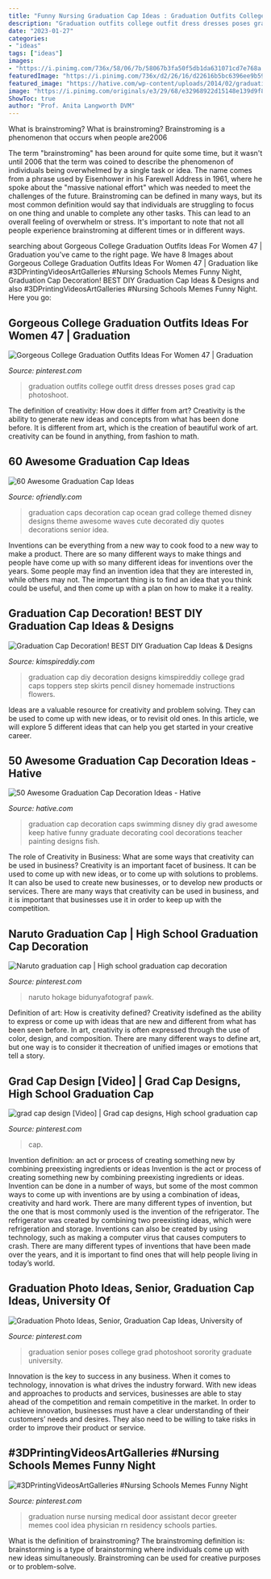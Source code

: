 ```yaml
---
title: "Funny Nursing Graduation Cap Ideas : Graduation Outfits College Outfit Dress Dresses Poses Grad Cap Photoshoot"
description: "Graduation outfits college outfit dress dresses poses grad cap photoshoot"
date: "2023-01-27"
categories:
- "ideas"
tags: ["ideas"]
images:
- "https://i.pinimg.com/736x/58/06/7b/58067b3fa50f5db1da631071cd7e768a.jpg"
featuredImage: "https://i.pinimg.com/736x/d2/26/16/d22616b5bc6396ee9b596969194cc4a7.jpg"
featured_image: "https://hative.com/wp-content/uploads/2014/02/graduation-cap/graduation-cap-decoration-11.jpg"
image: "https://i.pinimg.com/originals/e3/29/68/e32968922d15148e139d9f80aad70bc9.jpg"
ShowToc: true
author: "Prof. Anita Langworth DVM"
---
```



What is brainstroming?
What is brainstroming? Brainstroming is a phenomenon that occurs when people are2006

The term "brainstroming" has been around for quite some time, but it wasn't until 2006 that the term was coined to describe the phenomenon of individuals being overwhelmed by a single task or idea. The name comes from a phrase used by Eisenhower in his Farewell Address in 1961, where he spoke about the "massive national effort" which was needed to meet the challenges of the future. Brainstroming can be defined in many ways, but its most common definition would say that individuals are struggling to focus on one thing and unable to complete any other tasks. This can lead to an overall feeling of overwhelm or stress. It's important to note that not all people experience brainstroming at different times or in different ways.

	

		
searching about Gorgeous College Graduation Outfits Ideas For Women 47 | Graduation you've came to the right page. We have 8 Images about Gorgeous College Graduation Outfits Ideas For Women 47 | Graduation like #3DPrintingVideosArtGalleries #Nursing Schools Memes Funny Night, Graduation Cap Decoration! BEST DIY Graduation Cap Ideas &amp; Designs and also #3DPrintingVideosArtGalleries #Nursing Schools Memes Funny Night. Here you go:
		
    
## Gorgeous College Graduation Outfits Ideas For Women 47 | Graduation

<img loading=lazy src="https://i.pinimg.com/originals/e3/29/68/e32968922d15148e139d9f80aad70bc9.jpg" onerror="this.onerror=null;this.src='https://tse1.mm.bing.net/th?id=OIP.bXNbO4gMD_wS0loCB7GDHQAAAA&amp;pid=15.1';" alt="Gorgeous College Graduation Outfits Ideas For Women 47 | Graduation">

_Source: pinterest.com_

>graduation outfits college outfit dress dresses poses grad cap photoshoot. 

	

The definition of creativity: How does it differ from art?
Creativity is the ability to generate new ideas and concepts from what has been done before. It is different from art, which is the creation of beautiful work of art. creativity can be found in anything, from fashion to math.

    
## 60 Awesome Graduation Cap Ideas

<img loading=lazy src="http://ofriendly.com/wp-content/uploads/2016/11/graduation-caps/7-graduation-cap-ideas.jpg" onerror="this.onerror=null;this.src='https://tse1.mm.bing.net/th?id=OIP._8d2jM13CL6tOa8alUHk3QHaHa&amp;pid=15.1';" alt="60 Awesome Graduation Cap Ideas">

_Source: ofriendly.com_

>graduation caps decoration cap ocean grad college themed disney designs theme awesome waves cute decorated diy quotes decorations senior idea. 

	

Inventions can be everything from a new way to cook food to a new way to make a product. There are so many different ways to make things and people have come up with so many different ideas for inventions over the years. Some people may find an invention idea that they are interested in, while others may not. The important thing is to find an idea that you think could be useful, and then come up with a plan on how to make it a reality.

    
## Graduation Cap Decoration! BEST DIY Graduation Cap Ideas &amp; Designs

<img loading=lazy src="https://kimspireddiy.com/wp-content/uploads/2019/03/Graduation-Cap-Decoration-BEST-DIY-Graduation-Cap-Ideas-Designs-14.jpg" onerror="this.onerror=null;this.src='https://tse4.mm.bing.net/th?id=OIP.xIiS-d7mavEJnuIitVbmMgHaLH&amp;pid=15.1';" alt="Graduation Cap Decoration! BEST DIY Graduation Cap Ideas &amp; Designs">

_Source: kimspireddiy.com_

>graduation cap diy decoration designs kimspireddiy college grad caps toppers step skirts pencil disney homemade instructions flowers. 

	

Ideas are a valuable resource for creativity and problem solving. They can be used to come up with new ideas, or to revisit old ones. In this article, we will explore 5 different ideas that can help you get started in your creative career.

    
## 50 Awesome Graduation Cap Decoration Ideas - Hative

<img loading=lazy src="https://hative.com/wp-content/uploads/2014/02/graduation-cap/graduation-cap-decoration-11.jpg" onerror="this.onerror=null;this.src='https://tse4.mm.bing.net/th?id=OIP.5OwXlZEYhchrk-T-mVEyeQHaJ4&amp;pid=15.1';" alt="50 Awesome Graduation Cap Decoration Ideas - Hative">

_Source: hative.com_

>graduation cap decoration caps swimming disney diy grad awesome keep hative funny graduate decorating cool decorations teacher painting designs fish. 

	

The role of Creativity in Business: What are some ways that creativity can be used in business?
Creativity is an important facet of business. It can be used to come up with new ideas, or to come up with solutions to problems. It can also be used to create new businesses, or to develop new products or services. There are many ways that creativity can be used in business, and it is important that businesses use it in order to keep up with the competition.

    
## Naruto Graduation Cap | High School Graduation Cap Decoration

<img loading=lazy src="https://i.pinimg.com/736x/d2/26/16/d22616b5bc6396ee9b596969194cc4a7.jpg" onerror="this.onerror=null;this.src='https://tse1.mm.bing.net/th?id=OIP.dwwhz1Kyn9eF_4kEKOXewQHaJ3&amp;pid=15.1';" alt="Naruto graduation cap | High school graduation cap decoration">

_Source: pinterest.com_

>naruto hokage bidunyafotograf pawk. 

	

Definition of art: How is creativity defined?
Creativity isdefined as the ability to express or come up with ideas that are new and different from what has been seen before. In art, creativity is often expressed through the use of color, design, and composition. There are many different ways to define art, but one way is to consider it thecreation of unified images or emotions that tell a story.

    
## Grad Cap Design [Video] | Grad Cap Designs, High School Graduation Cap

<img loading=lazy src="https://i.pinimg.com/736x/41/82/c8/4182c8b67514d1566a40f8e5755860d5.jpg" onerror="this.onerror=null;this.src='https://tse3.mm.bing.net/th?id=OIP.FbAmHOtc3Y0Trnj07R1OvQHaNK&amp;pid=15.1';" alt="grad cap design [Video] | Grad cap designs, High school graduation cap">

_Source: pinterest.com_

>cap. 

	

Invention definition: an act or process of creating something new by combining preexisting ingredients or ideas
Invention is the act or process of creating something new by combining preexisting ingredients or ideas. Invention can be done in a number of ways, but some of the most common ways to come up with inventions are by using a combination of ideas, creativity and hard work. There are many different types of invention, but the one that is most commonly used is the invention of the refrigerator. The refrigerator was created by combining two preexisting ideas, which were refrigeration and storage. Inventions can also be created by using technology, such as making a computer virus that causes computers to crash. There are many different types of inventions that have been made over the years, and it is important to find ones that will help people living in today’s world.

    
## Graduation Photo Ideas, Senior, Graduation Cap Ideas, University Of

<img loading=lazy src="https://i.pinimg.com/736x/58/06/7b/58067b3fa50f5db1da631071cd7e768a.jpg" onerror="this.onerror=null;this.src='https://tse2.mm.bing.net/th?id=OIP.q4ijw3-MqT98osN2KmiK4gHaQD&amp;pid=15.1';" alt="Graduation Photo Ideas, Senior, Graduation Cap Ideas, University of">

_Source: pinterest.com_

>graduation senior poses college grad photoshoot sorority graduate university. 

	

Innovation is the key to success in any business. When it comes to technology, innovation is what drives the industry forward. With new ideas and approaches to products and services, businesses are able to stay ahead of the competition and remain competitive in the market. In order to achieve innovation, businesses must have a clear understanding of their customers’ needs and desires. They also need to be willing to take risks in order to improve their product or service.

    
## #3DPrintingVideosArtGalleries #Nursing Schools Memes Funny Night

<img loading=lazy src="https://i.pinimg.com/736x/17/73/df/1773dfffd466014b7334c21ca0ef660e.jpg" onerror="this.onerror=null;this.src='https://tse4.mm.bing.net/th?id=OIP.kyACrOP9Bv_2Ls4tXWI-zgHaJ3&amp;pid=15.1';" alt="#3DPrintingVideosArtGalleries #Nursing Schools Memes Funny Night">

_Source: pinterest.com_

>graduation nurse nursing medical door assistant decor greeter memes cool idea physician rn residency schools parties. 

	

What is the definition of brainstroming?
The brainstroming definition is:
brainstorming is a type of brainstorming where individuals come up with new ideas simultaneously. Brainstroming can be used for creative purposes or to problem-solve.

